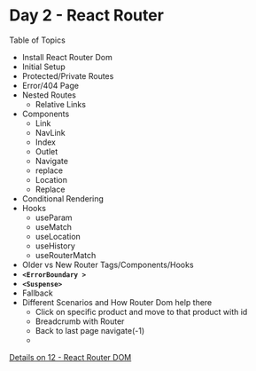 # Day 2 - React Router


Table of Topics
- Install React Router Dom
- Initial Setup
- Protected/Private Routes
- Error/404 Page
- Nested Routes
  - Relative Links
- Components
  - Link
  - NavLink
  - Index
  - Outlet
  - Navigate
  - replace
  - Location
  - Replace
- Conditional Rendering
- Hooks
  - useParam
  - useMatch
  - useLocation
  - useHistory
  - useRouterMatch
- Older vs New Router Tags/Components/Hooks
- **`<ErrorBoundary >`**
- **`<Suspense>`**
- Fallback
- Different Scenarios and How Router Dom help there
  - Click on specific product and move to that product with id
  - Breadcrumb with Router
  - Back to last page navigate(-1)
  - 

[Details on 12 - React Router DOM]()

